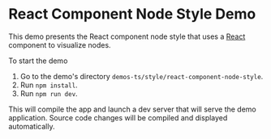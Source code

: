<!--
 //////////////////////////////////////////////////////////////////////////////
 // @license
 // This file is part of yFiles for HTML 2.6.0.2.
 // Use is subject to license terms.
 //
 // Copyright (c) 2000-2023 by yWorks GmbH, Vor dem Kreuzberg 28,
 // 72070 Tuebingen, Germany. All rights reserved.
 //
 //////////////////////////////////////////////////////////////////////////////
-->
# React Component Node Style Demo

This demo presents the React component node style that uses a [React](https://react.dev/) component to visualize nodes.

To start the demo

1.  Go to the demo's directory `demos-ts/style/react-component-node-style`.
2.  Run `npm install`.
3.  Run `npm run dev`.

This will compile the app and launch a dev server that will serve the demo application. Source code changes will be compiled and displayed automatically.
